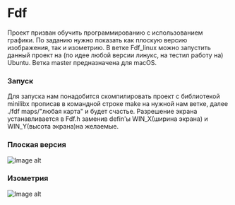 # Fdf
Проект призван обучить программированию с использованием графики. По заданию нужно показать как плоскую версию изображения, так и изометрию. В ветке Fdf_linux можно запустить данный проект на (по идее любой версии линукс, на тестил работу на) Ubuntu. Ветка master предназначена для macOS.
### Запуск
Для запуска нам понадобится скомпилировать проект с библиотекой minilibx прописав в командной строке make на нужной нам ветке, далее ./fdf maps/"любая карта" и будет счастье. Разрешение экрана устанавливается в Fdf.h заменив defin'ы WIN_X(ширина экрана) и WIN_Y(высота экрана)на желаемые.
### Плоская версия
![Image alt](https://i.imgur.com/iuEqBFA.png)
### Изометрия
![Image alt](https://i.imgur.com/a7S60zG.png)
